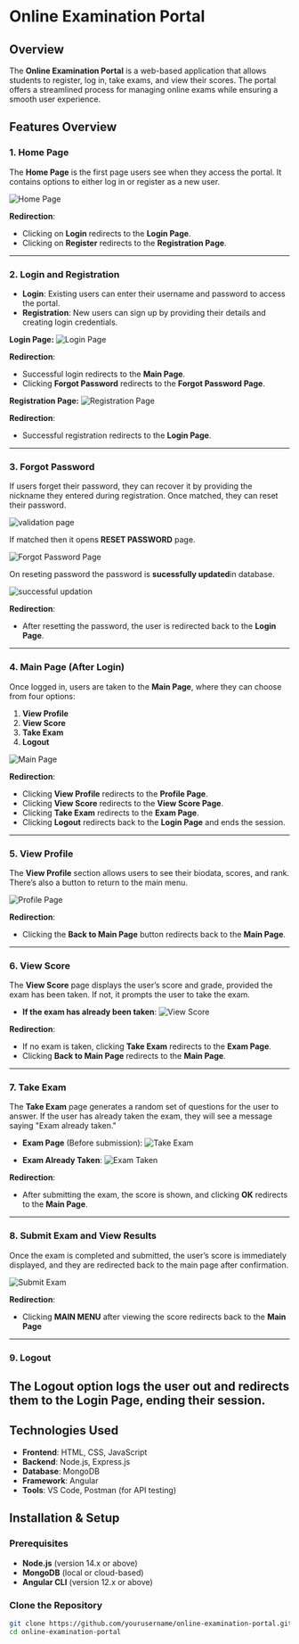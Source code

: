 # Online Examination Portal

## Overview
The **Online Examination Portal** is a web-based application that allows students to register, log in, take exams, and view their scores. The portal offers a streamlined process for managing online exams while ensuring a smooth user experience.

## Features Overview

### 1. Home Page
The **Home Page** is the first page users see when they access the portal. It contains options to either log in or register as a new user.

![Home Page](public/images/WhatsApp%20Image%202024-10-27%20at%2018.36.13.jpg)

**Redirection**:  
- Clicking on **Login** redirects to the **Login Page**.
- Clicking on **Register** redirects to the **Registration Page**.

---

### 2. Login and Registration
- **Login**: Existing users can enter their username and password to access the portal.
- **Registration**: New users can sign up by providing their details and creating login credentials.

**Login Page:**
![Login Page](public/images/WhatsApp%20Image%202024-10-27%20at%2018.37.45.jpeg)

**Redirection**:  
- Successful login redirects to the **Main Page**.
- Clicking **Forgot Password** redirects to the **Forgot Password Page**.

**Registration Page:**
![Registration Page](public/images/WhatsApp%20Image%202024-10-27%20at%2018.42.11.jpeg)

**Redirection**:  
- Successful registration redirects to the **Login Page**.

---

### 3. Forgot Password
If users forget their password, they can recover it by providing the nickname they entered during registration. Once matched, they can reset their password.

![validation page](public/images/WhatsApp%20Image%202024-10-27%20at%2018.40.46.jpeg)

If matched then it opens **RESET PASSWORD** page.

![Forgot Password Page](public/images/WhatsApp%20Image%202024-10-27%20at%2018.41.07.jpeg)

On reseting password the password is **sucessfully updated**in database.

![successful updation](public/images/WhatsApp%20Image%202024-10-27%20at%2018.41.46.jpeg)

**Redirection**:  

- After resetting the password, the user is redirected back to the **Login Page**.
---
### 4. Main Page (After Login)
Once logged in, users are taken to the **Main Page**, where they can choose from four options:
1. **View Profile**
2. **View Score**
3. **Take Exam**
4. **Logout**

![Main Page](public/images/WhatsApp%20Image%202024-10-27%20at%2018.38.14.jpeg)

**Redirection**:  
- Clicking **View Profile** redirects to the **Profile Page**.
- Clicking **View Score** redirects to the **View Score Page**.
- Clicking **Take Exam** redirects to the **Exam Page**.
- Clicking **Logout** redirects back to the **Login Page** and ends the session.

---

### 5. View Profile
The **View Profile** section allows users to see their biodata, scores, and rank. There’s also a button to return to the main menu.

![Profile Page](public/images/WhatsApp%20Image%202024-10-27%20at%2018.39.40.jpeg)

**Redirection**:  
- Clicking the **Back to Main Page** button redirects back to the **Main Page**.

---

### 6. View Score
The **View Score** page displays the user’s score and grade, provided the exam has been taken. If not, it prompts the user to take the exam.

- **If the exam has already been taken**:
  ![View Score](public/images/WhatsApp%20Image%202024-10-27%20at%2018.38.58.jpeg)

**Redirection**:  
- If no exam is taken, clicking **Take Exam** redirects to the **Exam Page**.
- Clicking **Back to Main Page** redirects to the **Main Page**.

---

### 7. Take Exam
The **Take Exam** page generates a random set of questions for the user to answer. If the user has already taken the exam, they will see a message saying "Exam already taken."

- **Exam Page** (Before submission):
  ![Take Exam](public/images/WhatsApp%20Image%202024-10-27%20at%2018.42.34.jpeg)

- **Exam Already Taken**:
  ![Exam Taken](public/images/WhatsApp%20Image%202024-10-27%20at%2018.40.28.jpeg)

**Redirection**:  
- After submitting the exam, the score is shown, and clicking **OK** redirects to the **Main Page**.

---

### 8. Submit Exam and View Results
Once the exam is completed and submitted, the user’s score is immediately displayed, and they are redirected back to the main page after confirmation.

![Submit Exam](public/images/WhatsApp%20Image%202024-10-27%20at%2018.43.00.jpeg)

**Redirection**:  
- Clicking **MAIN MENU** after viewing the score redirects back to the **Main Page**
---

### 9. Logout
The **Logout** option logs the user out and redirects them to the **Login Page**, ending their session.
---

## Technologies Used
- **Frontend**: HTML, CSS, JavaScript
- **Backend**: Node.js, Express.js
- **Database**: MongoDB
- **Framework**: Angular
- **Tools**: VS Code, Postman (for API testing)

## Installation & Setup

### Prerequisites
- **Node.js** (version 14.x or above)
- **MongoDB** (local or cloud-based)
- **Angular CLI** (version 12.x or above)

### Clone the Repository
```bash
git clone https://github.com/yourusername/online-examination-portal.git
cd online-examination-portal
